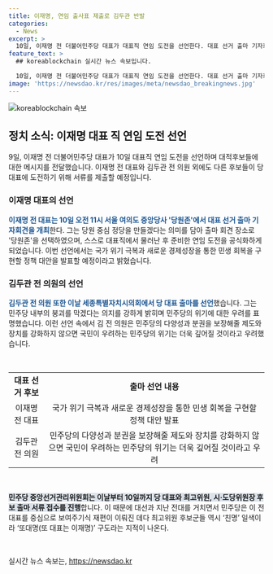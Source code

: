 ```yaml
---
title: 이재명, 연임 출사표 제출로 김두관 반발
categories:
  - News
excerpt: >
  10일, 이재명 전 더불어민주당 대표가 대표직 연임 도전을 선언한다. 대표 선거 출마 기자회견을 서울 여의도 중앙당사에서 개최할 예정이며, 국가 위기 극복과 새로운 경제성장을 통한 정책 대안을 발표할 예정이다. 이에 대항마를 자처한 김두관 전 의원도 세종특별자치시에서 당 대표 출마를 선언하며 민주당의 붕괴를 막겠다는 의지를 밝혔다. 이들의 출마로 민주당은 재편과 친명 구도로 인한 재편이 예상되고 있다.
feature_text: >
  ## koreablockchain 실시간 뉴스 속보입니다.

  10일, 이재명 전 더불어민주당 대표가 대표직 연임 도전을 선언한다. 대표 선거 출마 기자회견을 서울 여의도 중앙당사에서 개최할 예정이며, 국가 위기 극복과 새로운 경제성장을 통한 정책 대안을 발표할 예정이다. 이에 대항마를 자처한 김두관 전 의원도 세종특별자치시에서 당 대표 출마를 선언하며 민주당의 붕괴를 막겠다는 의지를 밝혔다. 이들의 출마로 민주당은 재편과 친명 구도로 인한 재편이 예상되고 있다.
image: 'https://newsdao.kr/res/images/meta/newsdao_breakingnews.jpg'
---
```


<p><img src="https://newsdao.kr/res/images/meta/newsdao_breakingnews.jpg" alt="koreablockchain 속보" /></p>

<h2 data-ke-size="size26">정치 소식: 이재명 대표 직 연임 도전 선언</h2>

<p data-ke-size="size16">9일, 이재명 전 더불어민주당 대표가 10일 대표직 연임 도전을 선언하며 대적후보들에 대한 메시지를 전달했습니다. 이재명 전 대표와 김두관 전 의원 외에도 다른 후보들이 당 대표에 도전하기 위해 서류를 제출할 예정입니다.</p>

<h3>이재명 대표의 선언</h3>

<p data-ke-size="size16"><b><span style="color: #1a5490;">이재명 전 대표는 10일 오전 11시 서울 여의도 중앙당사 '당원존'에서 대표 선거 출마 기자회견을 개최</span></b>한다. 그는 당원 중심 정당을 만들겠다는 의미를 담아 출마 회견 장소로 '당원존'을 선택하였으며, 스스로 대표직에서 물러난 후 준비한 연임 도전을 공식화하게 되었습니다. 이번 선언에서는 국가 위기 극복과 새로운 경제성장을 통한 민생 회복을 구현할 정책 대안을 발표할 예정이라고 밝혔습니다.</p>

<h3>김두관 전 의원의 선언</h3>

<p data-ke-size="size16"><b><span style="color: #1a5490;">김두관 전 의원 또한 이날 세종특별자치시의회에서 당 대표 출마를 선언</span></b>했습니다. 그는 민주당 내부의 붕괴를 막겠다는 의지를 강하게 밝히며 민주당의 위기에 대한 우려를 표명했습니다. 이런 선언 속에서 김 전 의원은 민주당의 다양성과 분권을 보장해줄 제도와 장치를 강화하지 않으면 국민이 우려하는 민주당의 위기는 더욱 깊어질 것이라고 우려했습니다.</p>

<p data-ke-size="size16">&nbsp;</p>

<table>
    <tbody>
        <tr>
            <td style="text-align: center; height: 17px;"><b>대표 선거 후보</b></td>
            <td style="text-align: center; height: 17px;"><b>출마 선언 내용</b></td>
        </tr>
        <tr>
            <td style="text-align: center; height: 17px;">이재명 전 대표</td>
            <td style="text-align: center; height: 17px;">국가 위기 극복과 새로운 경제성장을 통한 민생 회복을 구현할 정책 대안 발표</td>
        </tr>
        <tr>
            <td style="text-align: center; height: 17px;">김두관 전 의원</td>
            <td style="text-align: center; height: 17px;">민주당의 다양성과 분권을 보장해줄 제도와 장치를 강화하지 않으면 국민이 우려하는 민주당의 위기는 더욱 깊어질 것이라고 우려</td>
        </tr>
    </tbody>
</table>

<p data-ke-size="size16">&nbsp;</p>

<p data-ke-size="size16"><b><span style="background-color: #21538527;">민주당 중앙선거관리위원회는 이날부터 10일까지 당 대표와 최고위원, 시·도당위원장 후보 출마 서류 접수를 진행</span></b>합니다. 이 때문에 대선과 지난 전대를 거치면서 민주당은 이 전 대표를 중심으로 보여주기식 재편이 이뤄진 데다 최고위원 후보군들 역시 ‘친명’ 일색이라 ‘또대명(또 대표는 이재명)’ 구도라는 지적이 나온다.</p>

<p data-ke-size="size16">&nbsp;</p>
실시간 뉴스 속보는, <a href="https://newsdao.kr" rel="dofollow">https://newsdao.kr</a>


